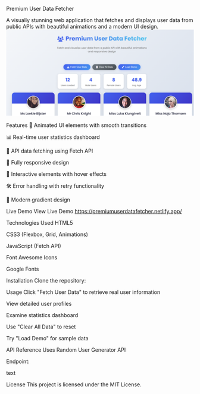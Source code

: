 Premium User Data Fetcher


A visually stunning web application that fetches and displays user data from public APIs with beautiful animations and a modern UI design.
![Task7 Screenshot](Task7.png)


Features
🌟 Animated UI elements with smooth transitions

📊 Real-time user statistics dashboard

🚀 API data fetching using Fetch API

📱 Fully responsive design

💫 Interactive elements with hover effects

🛠 Error handling with retry functionality

🌈 Modern gradient design

Live Demo
View Live Demo
https://premiumuserdatafetcher.netlify.app/

Technologies Used
HTML5

CSS3 (Flexbox, Grid, Animations)

JavaScript (Fetch API)

Font Awesome Icons

Google Fonts

Installation
Clone the repository:



Usage
Click "Fetch User Data" to retrieve real user information

View detailed user profiles

Examine statistics dashboard

Use "Clear All Data" to reset

Try "Load Demo" for sample data

API Reference
Uses Random User Generator API

Endpoint:

text

License
This project is licensed under the MIT License.


